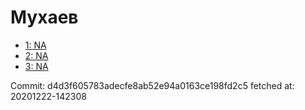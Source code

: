 # Мухаев
- [1: NA](1.md)
- [2: NA](2.md)
- [3: NA](3.md)

Commit: d4d3f605783adecfe8ab52e94a0163ce198fd2c5
 fetched at: 20201222-142308
